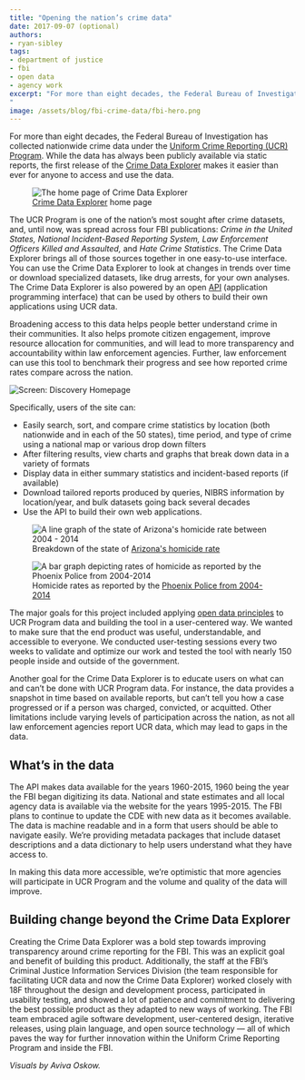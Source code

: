 ```yaml
---
title: "Opening the nation’s crime data"
date: 2017-09-07 (optional)
authors: 
- ryan-sibley
tags:
- department of justice
- fbi
- open data
- agency work
excerpt: "For more than eight decades, the Federal Bureau of Investigation has collected nationwide crime data under the Uniform Crime Reporting (UCR) Program. While the data has always been publicly available via static reports, the first release of the Crime Data Explorer makes it easier than ever for anyone to access and use the data. 
"
image: /assets/blog/fbi-crime-data/fbi-hero.png
---
```


For more than eight decades, the Federal Bureau of Investigation has collected nationwide crime data under the [Uniform Crime Reporting (UCR) Program](https://ucr.fbi.gov/). While the data has always been publicly available via static reports, the first release of the [Crime Data Explorer](https://crime-data-explorer.fr.cloud.gov/) makes it easier than ever for anyone to access and use the data. 

<figure>
	<img class="image-shadowed" src="{{site.baseurl}}/assets/blog/fbi-crime-data/crime-data-explorer-home.png" alt="The home page of Crime Data Explorer"/>
   	<figcaption><a href="https://crime-data-explorer.fr.cloud.gov/">Crime Data Explorer</a> home page</figcaption>
</figure>


The UCR Program is one of the nation’s most sought after crime datasets, and, until now, was spread across four FBI publications: _Crime in the United States, National Incident-Based Reporting System, Law Enforcement Officers Killed and Assaulted,_ and _Hate Crime Statistics_. The Crime Data Explorer brings all of those sources together in one easy-to-use interface. You can use the Crime Data Explorer to look at changes in trends over time or download specialized datasets, like drug arrests, for your own analyses. The Crime Data Explorer is also powered by an open [API](https://crime-data-explorer.fr.cloud.gov/api) (application programming interface) that can be used by others to build their own applications using UCR data.

Broadening access to this data helps people better understand crime in their communities. It also helps promote citizen engagement, improve resource allocation for communities, and will lead to more transparency and accountability within law enforcement agencies. Further, law enforcement can use this tool to benchmark their progress and see how reported crime rates compare across the nation.


![Screen: Discovery Homepage]({{site.baseurl}}/assets/blog/fbi-crime-data/az-breakdown.gif)


Specifically, users of the site can:

- Easily search, sort, and compare crime statistics by location (both nationwide and in each of the 50 states), time period, and type of crime using a national map or various drop down filters
- After filtering results, view charts and graphs that break down data in a variety of formats 
- Display data in either summary statistics and incident-based reports (if available) 
- Download tailored reports produced by queries, NIBRS information by location/year, and bulk datasets going back several decades
- Use the API to build their own web applications.


<figure>
	<img class="image-shadowed" src="{{site.baseurl}}/assets/blog/fbi-crime-data/homicide-line-graph.png" alt="A line graph of the state of Arizona's homicide rate between 2004 - 2014"/>
   	<figcaption>Breakdown of the state of <a href="https://crime-data-explorer.fr.cloud.gov/explorer/state/arizona/homicide">Arizona's homicide rate</a></figcaption>
</figure>

<figure>
	<img class="image-shadowed" src="{{site.baseurl}}/assets/blog/fbi-crime-data/homicide-bar-graph.png" alt="A bar graph depicting rates of homicide as reported by the Phoenix Police from 2004-2014"/>
	<figcaption>Homicide rates as reported by the <a href="https://crime-data-explorer.fr.cloud.gov/explorer/agency/AZ0072300/homicide">Phoenix Police from 2004-2014</a></figcaption>
</figure>

The major goals for this project included applying [open data principles](https://project-open-data.cio.gov/principles/) to UCR Program data and building the tool in a user-centered way. We wanted to make sure that the end product was useful, understandable, and accessible to everyone. We conducted user-testing sessions every two weeks to validate and optimize our work and tested the tool with nearly 150 people inside and outside of the government. 

Another goal for the Crime Data Explorer is to educate users on what can and can’t be done with UCR Program data. For instance, the data provides a snapshot in time based on available reports, but can’t tell you how a case progressed or if a person was charged, convicted, or acquitted. Other limitations include varying levels of participation across the nation, as not all law enforcement agencies report UCR data, which may lead to gaps in the data.

## What’s in the data

The API makes data available for the years 1960-2015, 1960 being the year the FBI began digitizing its data. National and state estimates and all local agency data is available via the website for the years 1995-2015. The FBI plans to continue to update the CDE with new data as it becomes available. The data is machine readable and in a form that users should be able to navigate easily. We’re providing metadata packages that include dataset descriptions and a data dictionary to help users understand what they have access to. 

In making this data more accessible, we’re optimistic that more agencies will participate in UCR Program and the volume and quality of the data will improve. 

## Building change beyond the Crime Data Explorer

Creating the Crime Data Explorer was a bold step towards improving transparency around crime reporting for the FBI. This was an explicit goal and benefit of building this product. Additionally, the staff at the FBI’s Criminal Justice Information Services Division (the team responsible for facilitating UCR data and now the Crime Data Explorer) worked closely with 18F throughout the design and development process, participated in usability testing, and showed a lot of patience and commitment to delivering the best possible product as they adapted to new ways of working. The FBI team embraced agile software development, user-centered design, iterative releases, using plain language, and open source technology — all of which paves the way for further innovation within the Uniform Crime Reporting Program and inside the FBI.  

_Visuals by Aviva Oskow._
